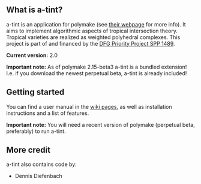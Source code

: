 ## What is a-tint? 

a-tint is an application for polymake (see [their webpage](http://www.polymake.org) for more info). It aims to implement algorithmic aspects of tropical intersection theory. Tropical varieties are realized as weighted polyhedral complexes.
This project is part of and financed by the [DFG Priority Project SPP 1489](http://www.computeralgebra.de/index).

**Current version:** 2.0

**Important note:** As of polymake 2.15-beta3 a-tint is a bundled extension! I.e. if you download the newest perpetual beta, a-tint is already included!

## Getting started 

You can find a user manual in the [wiki pages](https://github.com/simonhampe/atint/wiki), as well as installation instructions and a list of features.

**Important note:** You will need a recent version of polymake (perpetual beta, preferably) to run a-tint. 

## More credit 

a-tint also contains code by:

* Dennis Diefenbach
